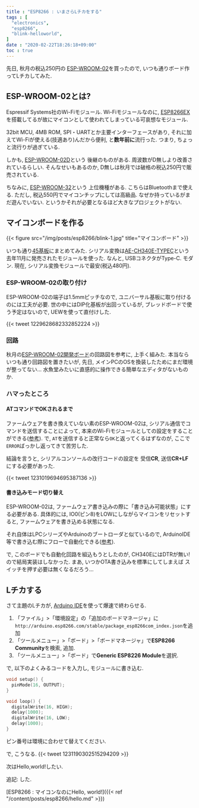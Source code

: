 ```yaml
---
title : "ESP8266 : いまさらLチカをする"
tags : [
  "electronics",
  "esp8266",
  "blink-helloworld",
]
date : "2020-02-22T18:26:18+09:00"
toc : true
---
```


先日, 秋月の税込250円の
[ESP-WROOM-02](http://akizukidenshi.com/catalog/g/gM-09607/)を買ったので, 
いつも通りボード作ってLチカしてみた. 

<!--more-->



## ESP-WROOM-02とは?

Espressif Systems社のWi-Fiモジュール. 
Wi-Fiモジュールなのに, 
[ESP8266EX](https://ja.wikipedia.org/wiki/ESP8266)を搭載してるが故にマイコンとして使われてしまっている可哀想なモジュール. 

32bit MCU, 4MB ROM, SPI・UARTとか主要インターフェースがあり, 
それに加えてWi-Fiが使える(技適あり)んだから便利, と**数年前に**流行った. 
つまり, ちょっと流行りが過ぎている. 

しかも, [ESP-WROOM-02D](http://akizukidenshi.com/catalog/g/gM-13289)という
後継のものがある. 
周波数がD無しより改善されているらしい. そんなせいもあるのか, D無しは秋月では破格の税込250円で販売されている. 

ちなみに, [ESP-WROOM-32](http://akizukidenshi.com/catalog/g/gM-11647/)という
上位機種がある. 
こちらはBluetoothまで使える. ただし, 税込550円でマイコンチップにしては高級品. 
なぜか持っているがまだ遊んでいない. 
というかそれが必要となるほど大きなプロジェクトがない. 

## マイコンボードを作る

{{< figure src="/img/posts/esp8266/blink-1.jpg" title="マイコンボード" >}}

いつも通り[45基板](http://akizukidenshi.com/catalog/g/gP-11735/)にまとめてみた. 
シリアル変換は[AE-CH340E-TYPEC](http://akizukidenshi.com/catalog/g/gK-14745/)という
去年11月に発売されたモジュールを使った. 
なんと, USBコネクタがType-C. モダン. 
現在, シリアル変換モジュールで最安(税込480円). 

### ESP-WROOM-02の取り付け

ESP-WROOM-02の端子は1.5mmピッチなので, 
ユニバーサル基板に取り付けるのには工夫が必要. 
世の中にはDIP化基板が出回っているが, 
ブレッドボードで使う予定はないので, 
UEWを使って直付けした. 

{{< tweet 1229628682332852224 >}}

### 回路

秋月の[ESP-WROOM-02開発ボード](http://akizukidenshi.com/download/ds/akizuki/AE-ESP-WROOM02-DEV.pdf)の回路図を参考に, 上手く組みた. 
本当ならいつも通り回路図を置きたいが, 
先日, メインPCのOSを換装したためにまだ環境が整ってない...
水魚堂みたいに直感的に操作できる簡単なエディタがないものか. 

### ハマったところ

#### ATコマンドでOKされるまで

ファームウェアを書き換えていない素のESP-WROOM-02は, 
シリアル通信でコマンドを送信することによって, 
本来のWi-Fiモジュールとしての設定をすることができる([参考](https://www.mkbtm.jp/?p=618)). 
で, `AT`を送信すると正常なら`OK`と返ってくるはずなのが, 
ここで`ERROR`ばっかし返ってきて苦労した. 

結論を言うと, 
シリアルコンソールの改行コードの設定を
受信**CR**, 送信**CR+LF**にする必要があった. 

{{< tweet 1231019694695387136 >}}

#### 書き込みモード切り替え

ESP-WROOM-02は, ファームウェア書き込みの際に「書き込み可能状態」にする必要がある. 
具体的には, IO0(ピン8)をLOWにしながらマイコンをリセットすると, ファームウェアを書き込める状態になる. 

それ自体はLPCシリーズやArduinoのブートローダと似ているので, 
ArduinoIDE等で書き込む際にフローで自動化できる([参考](https://days-of-programming.blogspot.com/2018/05/esp8266dtrrts.html)). 

で, このボードでも自動化回路を組込もうとしたのが, 
CH340EにはDTRが無い! ので結局実装はしなかった. 
まあ, いつかOTA書き込みを標準にしてしまえば
スイッチを押す必要は無くなるだろう...

## Lチカする

さて主題のLチカが, [Arduino IDE](https://www.arduino.cc/en/main/software)を使って爆速で終わらせる. 

1. 「ファイル」>「環境設定」の「追加のボードマネージャ」に`http://arduino.esp8266.com/stable/package_esp8266com_index.json`を追加
1. 「ツールメニュー」>「ボード」>「ボードマネージャ」で**ESP8266 Community**を検索, 追加. 
1. 「ツールメニュー」>「ボード」で**Generic ESP8226 Module**を選択. 

で, 以下のよくみるコードを入力し, モジュールに書き込む. 

```c
void setup() {
  pinMode(16, OUTPUT);
}

void loop() {
  digitalWrite(16, HIGH);
  delay(1000);
  digitalWrite(16, LOW);
  delay(1000);
}
```

ピン番号は環境に合わせて替えてください. 

で, こうなる. 
{{< tweet 1231190302515294209 >}}

次はHello,world!したい. 

追記: した. 

[ESP8266 : マイコンなのにHello, world!]({{< ref "/content/posts/esp8266/hello.md" >}})

